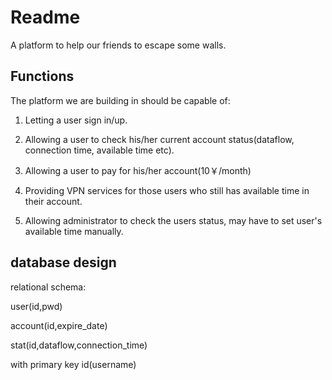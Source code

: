 # Readme

A platform to help our friends to escape some walls.

## Functions

The platform we are building in should be capable of:

1. Letting a user sign in/up.

2. Allowing a user to check his/her current account status(dataflow, connection time, available time etc). 

3. Allowing a user to pay for his/her account(10￥/month)

4. Providing VPN services for those users who still has available time in their account.

5. Allowing administrator to check the users status, may have to set user's available time manually.

## database design

relational schema:

user(id,pwd)

account(id,expire_date)

stat(id,dataflow,connection_time)

with primary key id(username)
